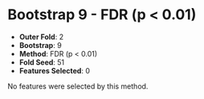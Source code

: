 # Bootstrap 9 - FDR (p < 0.01)

- **Outer Fold**: 2
- **Bootstrap**: 9
- **Method**: FDR (p < 0.01)
- **Fold Seed**: 51
- **Features Selected**: 0

No features were selected by this method.
